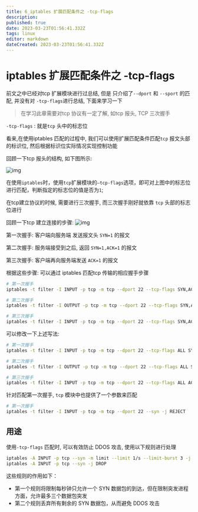 ```yaml
---
title: 6_iptables 扩展匹配条件之 -tcp-flags
description: 
published: true
date: 2023-03-23T01:56:41.332Z
tags: linux
editor: markdown
dateCreated: 2023-03-23T01:56:41.332Z
---
```


# iptables 扩展匹配条件之 -tcp-flags

前文之中已经对tcp 扩展模块进行过总结, 但是 只介绍了`--dport` 和 `--sport` 的匹配, 并没有对 `-tcp-flags`进行总结, 下面来学习一下

> 在学习此章需要对tcp 协议有一定了解, 如tcp 报头, TCP 三次握手

`-tcp-flags` : 就是`tcp` 头中的标志位

看来,在使用iptables 匹配的过程中, 我们可以使用扩展匹配条件匹配`tcp` 报文头部的标识位, 然后根据标识位实际情况实现控制功能

回顾一下tcp 报头的结构, 如下图所示:

![img](https://pic4.zhimg.com/80/v2-01f79cd44556d2c72edd474debc0bb53_1440w.webp)

在使用`iptables`时，使用`tcp`扩展模块的`–tcp-flags`选项，即可对上图中的标志位进行匹配，判断指定的标志位的值是否为`1`;

在tcp建立协议的时候, 需要进行三次握手, 而三次握手刚好就依靠 `tcp` 头部的标志位进行

回顾一下tcp 建立连接的步骤:
![img](https://pic2.zhimg.com/80/v2-148dec1af2412bc61873b383649bf609_1440w.webp)



第一次握手: 客户端向服务端 发送报文头 `SYN=1` 的报文

第二次握手: 服务端接受到之后, 返回 `SYN=1,ACK=1` 的报文

第三次握手: 客户端再向服务端发送 `ACK=1` 的报文

根据这些步骤: 可以通过 iptables 匹配tcp 传输的相应握手步骤

```bash
# 第一次握手
iptables -t filter -I INPUT -p tcp -m tcp --dport 22 --tcp-flags SYN,ACK,FIN,RST,URG,PSH SYN -j REJECT

# 第二次握手
iptables -t filter -I OUTPUT -p tcp -m tcp --dport 22 --tcp-flags SYN,ACK,FIN,RST,URG,PSH SYN,ACK -j REJECT

# 第三次握手
iptables -t filter -I INPUT -p tcp -m tcp --dport 22 --tcp-flags SYN,ACK,FIN,RST,URG,PSH ACK -j REJECT
```

可以修改一下上述写法:

```bash
# 第一次握手
iptables -t filter -I INPUT -p tcp -m tcp --dport 22 --tcp-flags ALL SYN -j REJECT

# 第二次握手
iptables -t filter -I OUTPUT -p tcp -m tcp --dport 22 --tcp-flags ALL SYN,ACK -j REJECT

# 第三次握手
iptables -t filter -I INPUT -p tcp -m tcp --dport 22 --tcp-flags ALL ACK -j REJECT
```

针对匹配第一次握手, `tcp` 模块中也提供了一个参数来匹配

```bash
# 第一次握手
iptables -t filter -I INPUT -p tcp -m tcp --dport 22 --syn -j REJECT
```



## 用途

使用`-tcp-flags` 匹配时, 可以有效防止 DDOS 攻击, 使用以下规则进行处理

```bash
iptables -A INPUT -p tcp --syn -m limit --limit 1/s --limit-burst 3 -j RETURN
iptables -A INPUT -p tcp --syn -j DROP
```

这些规则的作用如下：

- 第一个规则将限制每秒钟只允许一个 SYN 数据包的到达，但在限制突发进程方面，允许最多三个数据包突发
- 第二个规则丢弃所有剩余的 SYN 数据包，从而避免 DDOS 攻击